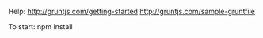 
Help:
http://gruntjs.com/getting-started
http://gruntjs.com/sample-gruntfile

To start:
npm install

